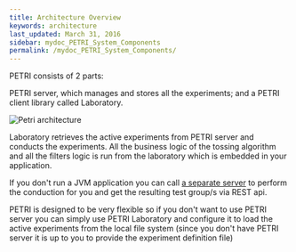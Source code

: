 ```yaml
---
title: Architecture Overview
keywords: architecture
last_updated: March 31, 2016
sidebar: mydoc_PETRI_System_Components
permalink: /mydoc_PETRI_System_Components/
---
```


PETRI consists of 2 parts:

PETRI server, which manages and stores all the experiments;
and a PETRI client library called Laboratory.

![Petri architecture](http://static.wixstatic.com/media/1a2c40_1f81fb9df4b64b0fad220841f31b1de3.png)

Laboratory retrieves the active experiments from PETRI server and conducts the experiments. All the business logic of the tossing algorithm and all the filters logic is run from the laboratory which is embedded in your application. 

If you don't run a JVM application you can call [a separate server](https://github.com/wix/petri/wiki/Using-Laboratory-as-a-Service) to perform the conduction for you and get the resulting test group/s via REST api.

PETRI is designed to be very flexible so if you don't want to use PETRI server you can simply use PETRI Laboratory and configure it to load the active experiments from the local file system (since you don't have PETRI server it is up to you to provide the experiment definition file)

